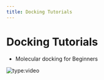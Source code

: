 ```yaml
---
title: Docking Tutorials
---
```


# Docking Tutorials

- Molecular docking for Beginners

![type:video](https://www.youtube.com/embed/k6tqCeDIwEk)
